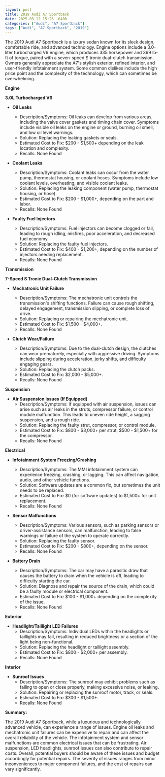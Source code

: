 ```yaml
---
layout: post
title: 2019 Audi A7 Sportback
date: 2025-03-12 15:26 -0400
categories: ["Audi", "A7 Sportback"]
tags: ["Audi", "A7 Sportback", "2019"]
---
```

The 2019 Audi A7 Sportback is a luxury sedan known for its sleek design, comfortable ride, and advanced technology. Engine options include a 3.0-liter turbocharged V6 engine, which produces 335 horsepower and 369 lb-ft of torque, paired with a seven-speed S tronic dual-clutch transmission. Owners generally appreciate the A7's stylish exterior, refined interior, and user-friendly infotainment system. Some common dislikes include the high price point and the complexity of the technology, which can sometimes be overwhelming.

**Engine**

**3.0L Turbocharged V6**

*   **Oil Leaks**
    *   Description/Symptoms: Oil leaks can develop from various areas, including the valve cover gaskets and timing chain cover. Symptoms include visible oil leaks on the engine or ground, burning oil smell, and low oil level warnings.
    *   Solution: Replacing the leaking gaskets or seals.
    *   Estimated Cost to Fix: $200 - $1,500+ depending on the leak location and complexity.
    *   Recalls: None Found

*   **Coolant Leaks**
    *   Description/Symptoms: Coolant leaks can occur from the water pump, thermostat housing, or coolant hoses. Symptoms include low coolant levels, overheating, and visible coolant leaks.
    *   Solution: Replacing the leaking component (water pump, thermostat housing, or hose).
    *   Estimated Cost to Fix: $200 - $1,000+, depending on the part and labor.
    *   Recalls: None Found

*   **Faulty Fuel Injectors**
    *   Description/Symptoms: Fuel injectors can become clogged or fail, leading to rough idling, misfires, poor acceleration, and decreased fuel economy.
    *   Solution: Replacing the faulty fuel injectors.
    *   Estimated Cost to Fix: $400 - $1,200+, depending on the number of injectors needing replacement.
    *   Recalls: None Found

**Transmission**

**7-Speed S Tronic Dual-Clutch Transmission**

*   **Mechatronic Unit Failure**
    *   Description/Symptoms: The mechatronic unit controls the transmission's shifting functions. Failure can cause rough shifting, delayed engagement, transmission slipping, or complete loss of drive.
    *   Solution: Replacing or repairing the mechatronic unit.
    *   Estimated Cost to Fix: $1,500 - $4,000+.
    *   Recalls: None Found

*   **Clutch Wear/Failure**
    *   Description/Symptoms: Due to the dual-clutch design, the clutches can wear prematurely, especially with aggressive driving. Symptoms include slipping during acceleration, jerky shifts, and difficulty engaging gears.
    *   Solution: Replacing the clutch packs.
    *   Estimated Cost to Fix: $2,000 - $5,000+.
    *   Recalls: None Found

**Suspension**

*   **Air Suspension Issues (If Equipped)**
    *   Description/Symptoms: If equipped with air suspension, issues can arise such as air leaks in the struts, compressor failure, or control module malfunction. This leads to uneven ride height, a sagging suspension, and a rough ride.
    *   Solution: Replacing the faulty strut, compressor, or control module.
    *   Estimated Cost to Fix: $800 - $3,000+ per strut, $500 - $1,500+ for the compressor.
    *   Recalls: None Found

**Electrical**

*   **Infotainment System Freezing/Crashing**
    *   Description/Symptoms: The MMI infotainment system can experience freezing, crashing, or lagging. This can affect navigation, audio, and other vehicle functions.
    *   Solution: Software updates are a common fix, but sometimes the unit needs to be replaced.
    *   Estimated Cost to Fix: $0 (for software updates) to $1,500+ for unit replacement.
    *   Recalls: None Found

*   **Sensor Malfunctions**
    *   Description/Symptoms: Various sensors, such as parking sensors or driver-assistance sensors, can malfunction, leading to false warnings or failure of the system to operate correctly.
    *   Solution: Replacing the faulty sensor.
    *   Estimated Cost to Fix: $200 - $800+, depending on the sensor.
    *   Recalls: None Found

*   **Battery Drain**
    *   Description/Symptoms: The car may have a parasitic draw that causes the battery to drain when the vehicle is off, leading to difficulty starting the car.
    *   Solution: Diagnose and repair the source of the drain, which could be a faulty module or electrical component.
    *   Estimated Cost to Fix: $100 - $1,000+ depending on the complexity of the issue.
    *   Recalls: None Found

**Exterior**

*   **Headlight/Taillight LED Failures**
    *   Description/Symptoms: Individual LEDs within the headlights or taillights may fail, resulting in reduced brightness or a section of the light being non-functional.
    *   Solution: Replacing the headlight or taillight assembly.
    *   Estimated Cost to Fix: $800 - $2,000+ per assembly.
    *   Recalls: None Found

**Interior**

*   **Sunroof Issues**
    *   Description/Symptoms: The sunroof may exhibit problems such as failing to open or close properly, making excessive noise, or leaking.
    *   Solution: Repairing or replacing the sunroof motor, track, or seals.
    *   Estimated Cost to Fix: $300 - $1,500+.
    *   Recalls: None Found

**Summary:**

The 2019 Audi A7 Sportback, while a luxurious and technologically advanced vehicle, can experience a range of issues. Engine oil leaks and mechatronic unit failures can be expensive to repair and can affect the overall reliability of the vehicle. The infotainment system and sensor malfunctions are common electrical issues that can be frustrating. Air suspension, LED headlights, sunroof issues can also contribute to repair costs. Overall, potential buyers should be aware of these issues and budget accordingly for potential repairs. The severity of issues ranges from minor inconveniences to major component failures, and the cost of repairs can vary significantly.

